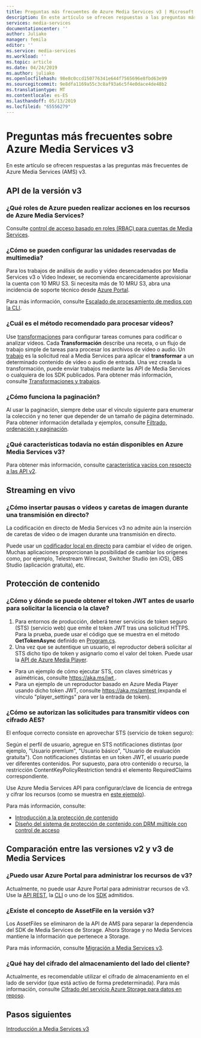 ```yaml
---
title: Preguntas más frecuentes de Azure Media Services v3 | Microsoft Docs
description: En este artículo se ofrecen respuestas a las preguntas más frecuentes de Azure Media Services v3.
services: media-services
documentationcenter: ''
author: Juliako
manager: femila
editor: ''
ms.service: media-services
ms.workload: ''
ms.topic: article
ms.date: 04/24/2019
ms.author: juliako
ms.openlocfilehash: 98e8c0ccd150776341e644f7565696e8fbd63e99
ms.sourcegitcommit: 9e8dfa1169a55c3c8af93a6c5f4e0dace4de48b2
ms.translationtype: MT
ms.contentlocale: es-ES
ms.lasthandoff: 05/13/2019
ms.locfileid: "65556279"
---
```

# <a name="azure-media-services-v3-frequently-asked-questions"></a>Preguntas más frecuentes sobre Azure Media Services v3

En este artículo se ofrecen respuestas a las preguntas más frecuentes de Azure Media Services (AMS) v3.

## <a name="v3-apis"></a>API de la versión v3

### <a name="what-azure-roles-can-perform-actions-on-azure-media-services-resources"></a>¿Qué roles de Azure pueden realizar acciones en los recursos de Azure Media Services? 

Consulte [control de acceso basado en roles (RBAC) para cuentas de Media Services](rbac-overview.md).

### <a name="how-do-i-configure-media-reserved-units"></a>¿Cómo se pueden configurar las unidades reservadas de multimedia?

Para los trabajos de análisis de audio y vídeo desencadenados por Media Services v3 o Video Indexer, se recomienda encarecidamente aprovisionar la cuenta con 10 MRU S3. Si necesita más de 10 MRU S3, abra una incidencia de soporte técnico desde [Azure Portal](https://portal.azure.com/).

Para más información, consulte [Escalado de procesamiento de medios con la CLI](media-reserved-units-cli-how-to.md).

### <a name="what-is-the-recommended-method-to-process-videos"></a>¿Cuál es el método recomendado para procesar vídeos?

Use [transformaciones](https://docs.microsoft.com/rest/api/media/transforms) para configurar tareas comunes para codificar o analizar vídeos. Cada **Transformación** describe una receta, o un flujo de trabajo simple de tareas para procesar los archivos de vídeo o audio. Un [trabajo](https://docs.microsoft.com/rest/api/media/jobs) es la solicitud real a Media Services para aplicar el **transformar** a un determinado contenido de vídeo o audio de entrada. Una vez creada la transformación, puede enviar trabajos mediante las API de Media Services o cualquiera de los SDK publicados. Para obtener más información, consulte [Transformaciones y trabajos](transforms-jobs-concept.md).

### <a name="how-does-pagination-work"></a>¿Cómo funciona la paginación?

Al usar la paginación, siempre debe usar el vínculo siguiente para enumerar la colección y no tener que depender de un tamaño de página determinado. Para obtener información detallada y ejemplos, consulte [Filtrado, ordenación y paginación](entities-overview.md).

### <a name="what-features-are-not-yet-available-in-azure-media-services-v3"></a>¿Qué características todavía no están disponibles en Azure Media Services v3?

Para obtener más información, consulte [característica vacíos con respecto a las API v2](migrate-from-v2-to-v3.md#feature-gaps-with-respect-to-v2-apis).

## <a name="live-streaming"></a>Streaming en vivo 

###  <a name="how-to-insert-breaksvideos-and-image-slates-during-live-stream"></a>¿Cómo insertar pausas o vídeos y caretas de imagen durante una transmisión en directo?

La codificación en directo de Media Services v3 no admite aún la inserción de caretas de vídeo o de imagen durante una transmisión en directo. 

Puede usar un [codificador local en directo](recommended-on-premises-live-encoders.md) para cambiar el vídeo de origen. Muchas aplicaciones proporcionan la posibilidad de cambiar los orígenes como, por ejemplo, Telestream Wirecast, Switcher Studio (en iOS), OBS Studio (aplicación gratuita), etc.

## <a name="content-protection"></a>Protección de contenido

### <a name="how-and-where-to-get-jwt-token-before-using-it-to-request-license-or-key"></a>¿Cómo y dónde se puede obtener el token JWT antes de usarlo para solicitar la licencia o la clave?

1. Para entornos de producción, deberá tener servicios de token seguro (STS) (servicio web) que emite el token JWT tras una solicitud HTTPS. Para la prueba, puede usar el código que se muestra en el método **GetTokenAsync** definido en [Program.cs](https://github.com/Azure-Samples/media-services-v3-dotnet-tutorials/blob/master/AMSV3Tutorials/EncryptWithDRM/Program.cs).
2. Una vez que se autentique un usuario, el reproductor deberá solicitar al STS dicho tipo de token y asignarlo como el valor del token. Puede usar la [API de Azure Media Player](https://amp.azure.net/libs/amp/latest/docs/).

* Para un ejemplo de cómo ejecutar STS, con claves simétricas y asimétricas, consulte [ https://aka.ms/jwt ](https://aka.ms/jwt). 
* Para un ejemplo de un reproductor basado en Azure Media Player usando dicho token JWT, consulte [ https://aka.ms/amtest ](https://aka.ms/amtest) (expanda el vínculo "player_settings" para ver la entrada de token).

### <a name="how-do-you-authorize-requests-to-stream-videos-with-aes-encryption"></a>¿Cómo se autorizan las solicitudes para transmitir vídeos con cifrado AES?

El enfoque correcto consiste en aprovechar STS (servicio de token seguro):

Según el perfil de usuario, agregue en STS notificaciones distintas (por ejemplo, "Usuario premium", "Usuario básico", "Usuario de evaluación gratuita"). Con notificaciones distintas en un token JWT, el usuario puede ver diferentes contenidos. Por supuesto, para otro contenido o recurso, la restricción ContentKeyPolicyRestriction tendrá el elemento RequiredClaims correspondiente.

Use Azure Media Services API para configurar/clave de licencia de entrega y cifrar los recursos (como se muestra en [este ejemplo](https://github.com/Azure-Samples/media-services-v3-dotnet-tutorials/blob/master/AMSV3Tutorials/EncryptWithAES/Program.cs)).

Para más información, consulte:

- [Introducción a la protección de contenido](content-protection-overview.md)
- [Diseño del sistema de protección de contenido con DRM múltiple con control de acceso](design-multi-drm-system-with-access-control.md)

## <a name="media-services-v2-vs-v3"></a>Comparación entre las versiones v2 y v3 de Media Services 

### <a name="can-i-use-the-azure-portal-to-manage-v3-resources"></a>¿Puedo usar Azure Portal para administrar los recursos de v3?

Actualmente, no puede usar Azure Portal para administrar recursos de v3. Use la [API REST](https://aka.ms/ams-v3-rest-ref), la [CLI](https://aka.ms/ams-v3-cli-ref) o uno de los [SDK](media-services-apis-overview.md#sdks) admitidos.

### <a name="is-there-an-assetfile-concept-in-v3"></a>¿Existe el concepto de AssetFile en la versión v3?

Los AssetFiles se eliminaron de la API de AMS para separar la dependencia del SDK de Media Services de Storage. Ahora Storage y no Media Services mantiene la información que pertenece a Storage. 

Para más información, consulte [Migración a Media Services v3](migrate-from-v2-to-v3.md).

### <a name="where-did-client-side-storage-encryption-go"></a>¿Qué hay del cifrado del almacenamiento del lado del cliente?

Actualmente, es recomendable utilizar el cifrado de almacenamiento en el lado de servidor (que está activo de forma predeterminada). Para más información, consulte [Cifrado del servicio Azure Storage para datos en reposo](https://docs.microsoft.com/azure/storage/common/storage-service-encryption).

## <a name="next-steps"></a>Pasos siguientes

[Introducción a Media Services v3](media-services-overview.md)
